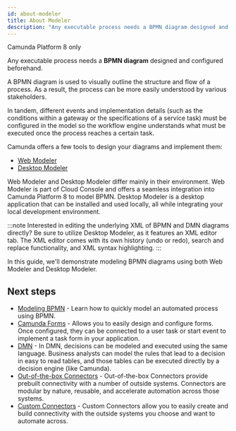 ```yaml
---
id: about-modeler
title: About Modeler
description: "Any executable process needs a BPMN diagram designed and configured beforehand. Camunda offers Web Modeler and Desktop Modeler to design and implement these."
---
```


<span class="badge badge--cloud">Camunda Platform 8 only</span>

Any executable process needs a **BPMN diagram** designed and configured beforehand.

A BPMN diagram is used to visually outline the structure and flow of a process. As a result, the process can be more easily understood by various stakeholders.

In tandem, different events and implementation details (such as the conditions within a gateway or the specifications of a service task) must be configured in the model so the workflow engine understands what must be executed once the process reaches a certain task.

Camunda offers a few tools to design your diagrams and implement them:

- [Web Modeler](./web-modeler/launch-cloud-modeler.md)
- [Desktop Modeler](./desktop-modeler/install-the-modeler.md)

Web Modeler and Desktop Modeler differ mainly in their environment. Web Modeler is part of Cloud Console and offers a seamless integration into Camunda Platform 8 to model BPMN. Desktop Modeler is a desktop application that can be installed and used locally, all while integrating your local development environment.

:::note
Interested in editing the underlying XML of BPMN and DMN diagrams directly? Be sure to utilize Desktop Modeler, as it features an XML editor tab. The XML editor comes with its own history (undo or redo), search and replace functionality, and XML syntax highlighting.
:::

In this guide, we'll demonstrate modeling BPMN diagrams using both Web Modeler and Desktop Modeler.

## Next steps

- [Modeling BPMN](/guides/automating-a-process-using-bpmn.md) - Learn how to quickly model an automated process using BPMN.
- [Camunda Forms](/guides/utilizing-forms.md) - Allows you to easily design and configure forms. Once configured, they can be connected to a user task or start event to implement a task form in your application.
- [DMN](./dmn/dmn.md) - In DMN, decisions can be modeled and executed using the same language. Business analysts can model the rules that lead to a decision in easy to read tables, and those tables can be executed directly by a decision engine (like Camunda).
- [Out-of-the-box Connectors](/guides/configuring-out-of-the-box-connector.md) - Out-of-the-box Connectors provide prebuilt connectivity with a number of outside systems. Connectors are modular by nature, reusable, and accelerate automation across those systems.
- [Custom Connectors](/components/connectors/connector-templates.md) - Custom Connectors allow you to easily create and build connectivity with the outside systems you choose and want to automate across.
